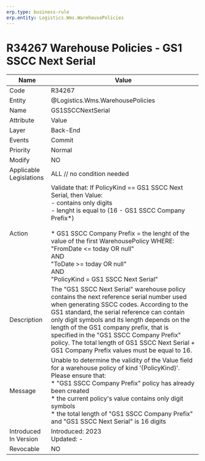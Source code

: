 ```yaml
---
erp.type: business-rule
erp.entity: Logistics.Wms.WarehousePolicies
---
```


# R34267 Warehouse Policies - GS1 SSCC Next Serial

| Name | Value |
| ---- | ----- |
| Code | R34267 |
| Entity | @Logistics.Wms.WarehousePolicies |
| Name | GS1SSCCNextSerial |
| Attribute | Value |
| Layer | Back-End |
| Events | Commit |
| Priority | Normal |
| Modify | NO |
| Applicable Legislations | ALL // no condition needed |
| Action | Validate that: If PolicyKind == GS1 SSCC Next Serial, then Value: <br/> - contains only digits <br/> - lenght is equal to (16 - GS1 SSCC Company Prefix*)<br/><br/>* GS1 SSCC Company Prefix = the lenght of the value of the first WarehousePolicy WHERE:<br/> "FromDate <= today OR null" <br/> AND <br/> "ToDate >= today OR null" <br/> AND <br/> "PolicyKind = GS1 SSCC Next Serial" |
| Description | The "GS1 SSCC Next Serial" warehouse policy contains the next reference serial number used when generating SSCC codes. According to the GS1 standard, the serial reference can contain only digit symbols and its length depends on the length of the GS1 company prefix, that is specified in the "GS1 SSCC Company Prefix" policy. The total length of GS1 SSCC Next Serial + GS1 Company Prefix values must be equal to 16. |
| Message | Unable to determine the validity of the Value field for a warehouse policy of kind '{PolicyKind}'. <br/> Please ensure that: <br/> * "GS1 SSCC Company Prefix" policy has already been created <br/> * the current policy's value contains only digit symbols <br/> * the total length of "GS1 SSCC Company Prefix" and "GS1 SSCC Next Serial" is 16 digits |
| Introduced In Version | Introduced: 2023<br>Updated: - |
| Revocable | NO |
